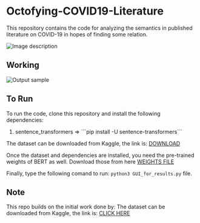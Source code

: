 # Octofying-COVID19-Literature

This repository contains the code for analyzing the semantics in published literature on COVID-19 in hopes of finding some relation.

![Image description](https://github.com/kjanjua26/Octofying-COVID19-Literature/raw/master/video/logo.png)

## Working
![Output sample](https://github.com/kjanjua26/Octofying-COVID19-Literature/raw/master/video/out.gif)

## To Run
To run the code, clone this repository and install the following dependencies:
<ol>
  <li>sentence_transformers => ```pip install -U sentence-transformers``` </li>
</ol>
The dataset can be downloaded from Kaggle, the link is: <a href="https://www.kaggle.com/allen-institute-for-ai/CORD-19-research-challenge">DOWNLOAD</a>

Once the dataset and dependencies are installed, you need the pre-trained weights of BERT as well.
Download those from here <a href="https://drive.google.com/uc?id=1-PYF5y1hIpzwoXosNIpBP2L_Gyt5oUbv&export=download">WEIGHTS FILE</a>

Finally, type the following comand to run: ```python3 GUI_for_results.py``` file.

## Note
This repo builds on the initial work done by: The dataset can be downloaded from Kaggle, the link is: <a href="https://www.kaggle.com/theamrzaki/covid-19-bert-researchpapers-semantic-search">CLICK HERE</a>
